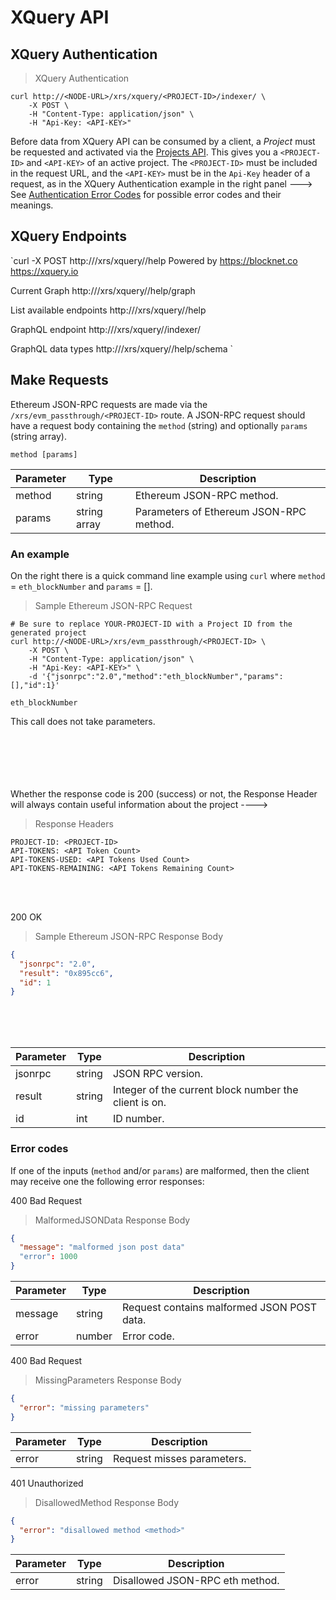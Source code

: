 # XQuery API
## XQuery Authentication

> XQuery Authentication

```shell
curl http://<NODE-URL>/xrs/xquery/<PROJECT-ID>/indexer/ \
    -X POST \
    -H "Content-Type: application/json" \
    -H "Api-Key: <API-KEY>" 
```

Before data from XQuery API can be consumed by a client, a *Project* must be
requested and activated via the [Projects
API](/#projects-api-xquery-hydra). This gives you a `<PROJECT-ID>` and
`<API-KEY>` of an active project. The `<PROJECT-ID>` must be included in
the request URL, and the `<API-KEY>` must be  in the `Api-Key` header
of a request, as in the XQuery Authentication example in the right panel --->
<br>
See [Authentication Error Codes](/#authentication-error-codes) for possible error codes and their meanings. 


## XQuery Endpoints

`curl -X POST http://<NODE-URL>/xrs/xquery/<PROJECT-ID>/help
Powered by
	https://blocknet.co
	https://xquery.io

Current Graph
	http://<NODE-URL>/xrs/xquery/<PROJECT-ID>/help/graph

List available endpoints
	http://<NODE-URL>/xrs/xquery/<PROJECT-ID>/help

GraphQL endpoint
	http://<NODE-URL>/xrs/xquery/<PROJECT-ID>/indexer/

GraphQL data types
	http://<NODE-URL>/xrs/xquery/<PROJECT-ID>/help/schema
`

## Make Requests
Ethereum JSON-RPC requests are made via the `/xrs/evm_passthrough/<PROJECT-ID>` route. A JSON-RPC request should have a request body containing the `method` (string) and optionally `params` (string array).

<code class="api-call">method [params]</code>

Parameter       | Type    | Description
----------------|---------|-------------
method       | string | Ethereum JSON-RPC method.
params        | string array | Parameters of Ethereum JSON-RPC method.
### An example
On the right there is a quick command line example using `curl` where `method` = `eth_blockNumber` and `params` = [].

> Sample Ethereum JSON-RPC Request

```shell
# Be sure to replace YOUR-PROJECT-ID with a Project ID from the generated project
curl http://<NODE-URL>/xrs/evm_passthrough/<PROJECT-ID> \
    -X POST \
    -H "Content-Type: application/json" \
    -H "Api-Key: <API-KEY>" \
    -d '{"jsonrpc":"2.0","method":"eth_blockNumber","params": [],"id":1}'
```

<code class="api-call">eth_blockNumber</code>

This call does not take parameters.

<br><br><br><br><br>
Whether the response code is 200 (success) or not, the Response Header
will always contain useful information about the project ---->
>  Response Headers

```shell
PROJECT-ID: <PROJECT-ID>
API-TOKENS: <API Token Count>
API-TOKENS-USED: <API Tokens Used Count>
API-TOKENS-REMAINING: <API Tokens Remaining Count>
```
<br><br>
<aside class="success">
200 OK
</aside>

> Sample Ethereum JSON-RPC Response Body

```json
{
  "jsonrpc": "2.0",
  "result": "0x895cc6",
  "id": 1
}
```
<br><br><br>

Parameter       | Type    | Description
----------------|---------|-------------
jsonrpc           | string  | JSON RPC version.
result           | string  | Integer of the current block number the client is on.
id           | int  | ID number.


### Error codes
 If one of the inputs (`method` and/or `params`) are malformed, then the client may receive one the following error responses:

<aside class="warning">
400 Bad Request
</aside>

> MalformedJSONData Response Body

```json
{
  "message": "malformed json post data"
  "error": 1000
}
```

Parameter       | Type    | Description
----------------|---------|-------------
message      | string | Request contains malformed JSON POST data.
error        | number | Error code.

<aside class="warning">
400 Bad Request
</aside>

> MissingParameters Response Body

```json
{
  "error": "missing parameters"
}
```

Parameter       | Type    | Description
----------------|---------|-------------
error        | string | Request misses parameters.

<aside class="warning">
401 Unauthorized
</aside>

> DisallowedMethod Response Body

```json
{
  "error": "disallowed method <method>"
}
```

Parameter       | Type    | Description
----------------|---------|-------------
error        | string | Disallowed JSON-RPC eth method.
